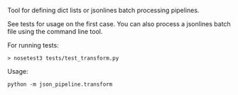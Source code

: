 Tool for defining dict lists or jsonlines batch processing pipelines.

See tests for usage on the first case. You can also process a jsonlines batch file using the command line tool.

For running tests:

    > nosetest3 tests/test_transform.py

Usage:

```
python -m json_pipeline.transform
```
